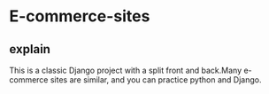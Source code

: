 # E-commerce-sites
## explain
This is a classic Django project with a split front and back.Many e-commerce sites are similar, and you can practice python and Django.